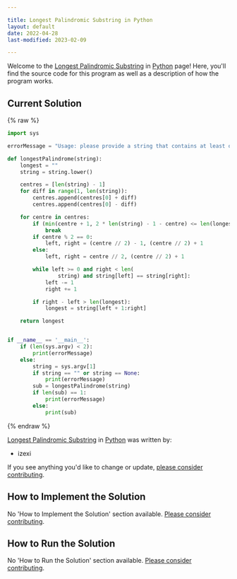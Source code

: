 ```yaml
---

title: Longest Palindromic Substring in Python
layout: default
date: 2022-04-28
last-modified: 2023-02-09

---
```


Welcome to the [Longest Palindromic Substring](https://sampleprograms.io/projects/longest-palindromic-substring) in [Python](https://sampleprograms.io/languages/python) page! Here, you'll find the source code for this program as well as a description of how the program works.

## Current Solution

{% raw %}

```python
import sys

errorMessage = "Usage: please provide a string that contains at least one palindrome"

def longestPalindrome(string):
    longest = ""
    string = string.lower()

    centres = [len(string) - 1]
    for diff in range(1, len(string)):
        centres.append(centres[0] + diff)
        centres.append(centres[0] - diff)

    for centre in centres:
        if (min(centre + 1, 2 * len(string) - 1 - centre) <= len(longest)):
            break
        if centre % 2 == 0:
            left, right = (centre // 2) - 1, (centre // 2) + 1
        else:
            left, right = centre // 2, (centre // 2) + 1

        while left >= 0 and right < len(
                string) and string[left] == string[right]:
            left -= 1
            right += 1

        if right - left > len(longest):
            longest = string[left + 1:right]

    return longest


if __name__ == '__main__':
    if (len(sys.argv) < 2):
        print(errorMessage)
    else:
        string = sys.argv[1]
        if string == "" or string == None:
            print(errorMessage)
        sub = longestPalindrome(string)
        if len(sub) == 1:
            print(errorMessage)
        else:
            print(sub)
```

{% endraw %}

[Longest Palindromic Substring](https://sampleprograms.io/projects/longest-palindromic-substring) in [Python](https://sampleprograms.io/languages/python) was written by:

- izexi

If you see anything you'd like to change or update, [please consider contributing](https://github.com/TheRenegadeCoder/sample-programs).

## How to Implement the Solution

No 'How to Implement the Solution' section available. [Please consider contributing](https://github.com/TheRenegadeCoder/sample-programs-website).

## How to Run the Solution

No 'How to Run the Solution' section available. [Please consider contributing](https://github.com/TheRenegadeCoder/sample-programs-website).